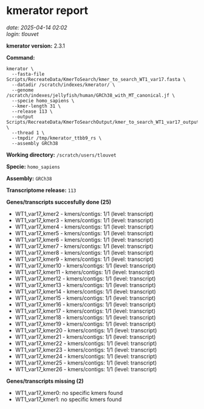 # kmerator report
*date: 2025-04-14 02:02*  
*login: tlouvet*

**kmerator version:** 2.3.1

**Command:**

```
kmerator \
  --fasta-file Scripts/RecreateData/KmerToSearch/kmer_to_search_WT1_var17.fasta \
  --datadir /scratch/indexes/kmerator/ \
  --genome /scratch/indexes/jellyfish/human/GRCh38_with_MT_canonical.jf \
  --specie homo_sapiens \
  --kmer-length 31 \
  --release 113 \
  --output Scripts/RecreateData/KmerToSearchOutput/kmer_to_search_WT1_var17_output \
  --thread 1 \
  --tmpdir /tmp/kmerator_ttbb9_rs \
  --assembly GRCh38
```

**Working directory:** `/scratch/users/tlouvet`

**Specie:** `homo_sapiens`

**Assembly:** `GRCh38`

**Transcriptome release:** `113`

**Genes/transcripts succesfully done (25)**

- WT1_var17_kmer2 - kmers/contigs: 1/1 (level: transcript)
- WT1_var17_kmer3 - kmers/contigs: 1/1 (level: transcript)
- WT1_var17_kmer4 - kmers/contigs: 1/1 (level: transcript)
- WT1_var17_kmer5 - kmers/contigs: 1/1 (level: transcript)
- WT1_var17_kmer6 - kmers/contigs: 1/1 (level: transcript)
- WT1_var17_kmer7 - kmers/contigs: 1/1 (level: transcript)
- WT1_var17_kmer8 - kmers/contigs: 1/1 (level: transcript)
- WT1_var17_kmer9 - kmers/contigs: 1/1 (level: transcript)
- WT1_var17_kmer10 - kmers/contigs: 1/1 (level: transcript)
- WT1_var17_kmer11 - kmers/contigs: 1/1 (level: transcript)
- WT1_var17_kmer12 - kmers/contigs: 1/1 (level: transcript)
- WT1_var17_kmer13 - kmers/contigs: 1/1 (level: transcript)
- WT1_var17_kmer14 - kmers/contigs: 1/1 (level: transcript)
- WT1_var17_kmer15 - kmers/contigs: 1/1 (level: transcript)
- WT1_var17_kmer16 - kmers/contigs: 1/1 (level: transcript)
- WT1_var17_kmer17 - kmers/contigs: 1/1 (level: transcript)
- WT1_var17_kmer18 - kmers/contigs: 1/1 (level: transcript)
- WT1_var17_kmer19 - kmers/contigs: 1/1 (level: transcript)
- WT1_var17_kmer20 - kmers/contigs: 1/1 (level: transcript)
- WT1_var17_kmer21 - kmers/contigs: 1/1 (level: transcript)
- WT1_var17_kmer22 - kmers/contigs: 1/1 (level: transcript)
- WT1_var17_kmer23 - kmers/contigs: 1/1 (level: transcript)
- WT1_var17_kmer24 - kmers/contigs: 1/1 (level: transcript)
- WT1_var17_kmer25 - kmers/contigs: 1/1 (level: transcript)
- WT1_var17_kmer26 - kmers/contigs: 1/1 (level: transcript)


**Genes/transcripts missing (2)**

- WT1_var17_kmer0: no specific kmers found
- WT1_var17_kmer1: no specific kmers found
